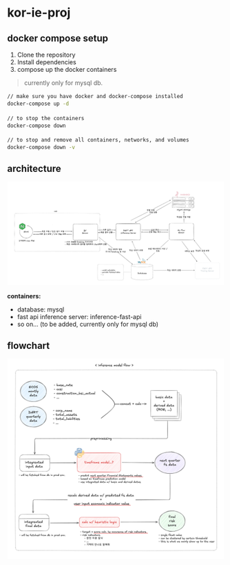 # kor-ie-proj

## docker compose setup

1. Clone the repository
2. Install dependencies
3. compose up the docker containers

> currently only for mysql db.

```bash
// make sure you have docker and docker-compose installed
docker-compose up -d

// to stop the containers
docker-compose down

// to stop and remove all containers, networks, and volumes
docker-compose down -v

```

## architecture

![architecture](./assets/architecture.png)

**containers:**

- database: mysql
- fast api inference server: inference-fast-api
- so on... (to be added, currently only for mysql db)

## flowchart

![inference-model-flow](./assets/inference-model-flow.png)
